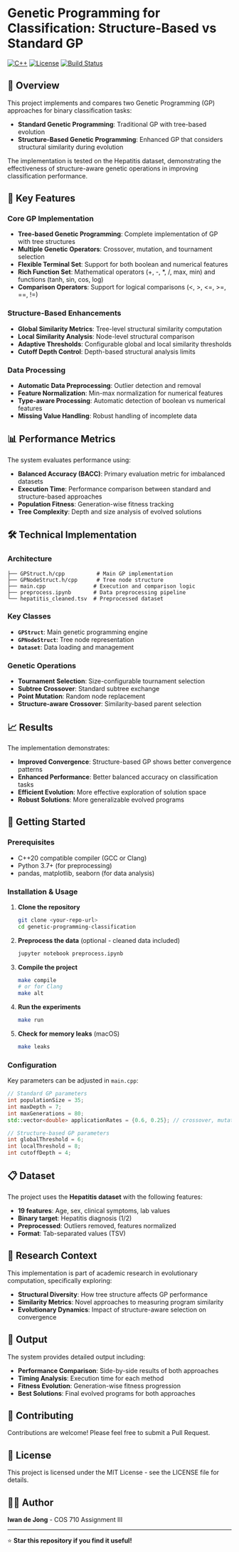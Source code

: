 # Genetic Programming for Classification: Structure-Based vs Standard GP

[![C++](https://img.shields.io/badge/C++-20-blue.svg)](https://isocpp.org/)
[![License](https://img.shields.io/badge/License-MIT-green.svg)](LICENSE)
[![Build Status](https://img.shields.io/badge/Build-Passing-brightgreen.svg)]()

## 🧬 Overview

This project implements and compares two Genetic Programming (GP) approaches for binary classification tasks:
- **Standard Genetic Programming**: Traditional GP with tree-based evolution
- **Structure-Based Genetic Programming**: Enhanced GP that considers structural similarity during evolution

The implementation is tested on the Hepatitis dataset, demonstrating the effectiveness of structure-aware genetic operations in improving classification performance.

## 🚀 Key Features

### Core GP Implementation
- **Tree-based Genetic Programming**: Complete implementation of GP with tree structures
- **Multiple Genetic Operators**: Crossover, mutation, and tournament selection
- **Flexible Terminal Set**: Support for both boolean and numerical features
- **Rich Function Set**: Mathematical operators (+, -, *, /, max, min) and functions (tanh, sin, cos, log)
- **Comparison Operators**: Support for logical comparisons (<, >, <=, >=, ==, !=)

### Structure-Based Enhancements
- **Global Similarity Metrics**: Tree-level structural similarity computation
- **Local Similarity Analysis**: Node-level structural comparison
- **Adaptive Thresholds**: Configurable global and local similarity thresholds
- **Cutoff Depth Control**: Depth-based structural analysis limits

### Data Processing
- **Automatic Data Preprocessing**: Outlier detection and removal
- **Feature Normalization**: Min-max normalization for numerical features
- **Type-aware Processing**: Automatic detection of boolean vs numerical features
- **Missing Value Handling**: Robust handling of incomplete data

## 📊 Performance Metrics

The system evaluates performance using:
- **Balanced Accuracy (BACC)**: Primary evaluation metric for imbalanced datasets
- **Execution Time**: Performance comparison between standard and structure-based approaches
- **Population Fitness**: Generation-wise fitness tracking
- **Tree Complexity**: Depth and size analysis of evolved solutions

## 🛠️ Technical Implementation

### Architecture
```
├── GPStruct.h/cpp          # Main GP implementation
├── GPNodeStruct.h/cpp      # Tree node structure
├── main.cpp               # Execution and comparison logic
├── preprocess.ipynb       # Data preprocessing pipeline
└── hepatitis_cleaned.tsv  # Preprocessed dataset
```

### Key Classes
- **`GPStruct`**: Main genetic programming engine
- **`GPNodeStruct`**: Tree node representation
- **`Dataset`**: Data loading and management

### Genetic Operations
- **Tournament Selection**: Size-configurable tournament selection
- **Subtree Crossover**: Standard subtree exchange
- **Point Mutation**: Random node replacement
- **Structure-aware Crossover**: Similarity-based parent selection

## 📈 Results

The implementation demonstrates:
- **Improved Convergence**: Structure-based GP shows better convergence patterns
- **Enhanced Performance**: Better balanced accuracy on classification tasks
- **Efficient Evolution**: More effective exploration of solution space
- **Robust Solutions**: More generalizable evolved programs

## 🚀 Getting Started

### Prerequisites
- C++20 compatible compiler (GCC or Clang)
- Python 3.7+ (for preprocessing)
- pandas, matplotlib, seaborn (for data analysis)

### Installation & Usage

1. **Clone the repository**
   ```bash
   git clone <your-repo-url>
   cd genetic-programming-classification
   ```

2. **Preprocess the data** (optional - cleaned data included)
   ```bash
   jupyter notebook preprocess.ipynb
   ```

3. **Compile the project**
   ```bash
   make compile
   # or for Clang
   make alt
   ```

4. **Run the experiments**
   ```bash
   make run
   ```

5. **Check for memory leaks** (macOS)
   ```bash
   make leaks
   ```

### Configuration

Key parameters can be adjusted in `main.cpp`:
```cpp
// Standard GP parameters
int populationSize = 35;
int maxDepth = 7;
int maxGenerations = 80;
std::vector<double> applicationRates = {0.6, 0.25}; // crossover, mutation

// Structure-based GP parameters
int globalThreshold = 6;
int localThreshold = 8;
int cutoffDepth = 4;
```

## 📋 Dataset

The project uses the **Hepatitis dataset** with the following features:
- **19 features**: Age, sex, clinical symptoms, lab values
- **Binary target**: Hepatitis diagnosis (1/2)
- **Preprocessed**: Outliers removed, features normalized
- **Format**: Tab-separated values (TSV)

## 🔬 Research Context

This implementation is part of academic research in evolutionary computation, specifically exploring:
- **Structural Diversity**: How tree structure affects GP performance
- **Similarity Metrics**: Novel approaches to measuring program similarity
- **Evolutionary Dynamics**: Impact of structure-aware selection on convergence

## 📝 Output

The system provides detailed output including:
- **Performance Comparison**: Side-by-side results of both approaches
- **Timing Analysis**: Execution time for each method
- **Fitness Evolution**: Generation-wise fitness progression
- **Best Solutions**: Final evolved programs for both approaches

## 🤝 Contributing

Contributions are welcome! Please feel free to submit a Pull Request.

## 📄 License

This project is licensed under the MIT License - see the LICENSE file for details.

## 👨‍💻 Author

**Iwan de Jong** - COS 710 Assignment III

---

⭐ **Star this repository if you find it useful!** 